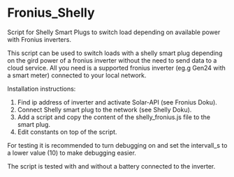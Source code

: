 # Fronius_Shelly
Script for Shelly Smart Plugs to switch load depending on available power with Fronius inverters.

This script can be used to switch loads with a shelly smart plug depending on the gird power of a fronius inverter without the need to send data to a cloud service.
All you need is a supported fronius inverter (eg.g Gen24 with a smart meter) connected to your local network. 

Installation instructions:
1) Find ip address of inverter and activate Solar-API (see Fronius Doku).
2) Connect Shelly smart plug to the network (see Shelly Doku).
3) Add a script and copy the content of the shelly_fronius.js file to the smart plug.
4) Edit constants on top of the script.

For testing it is recommended to turn debugging on and set the intervall_s to a lower value (10) to make debugging easier.

The script is tested with and without a battery connected to the inverter.
